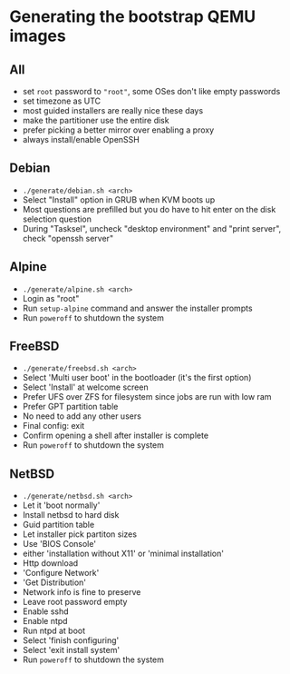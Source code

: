 # Generating the bootstrap QEMU images

## All
- set `root` password to `"root"`, some OSes don't like empty passwords
- set timezone as UTC
- most guided installers are really nice these days
- make the partitioner use the entire disk
- prefer picking a better mirror over enabling a proxy
- always install/enable OpenSSH

## Debian
- `./generate/debian.sh <arch>`
- Select "Install" option in GRUB when KVM boots up
- Most questions are prefilled but you do have to hit enter on the disk selection question
- During "Tasksel", uncheck "desktop environment" and "print server", check "openssh server"

## Alpine
- `./generate/alpine.sh <arch>`
- Login as "root"
- Run `setup-alpine` command and answer the installer prompts
- Run `poweroff` to shutdown the system

## FreeBSD
- `./generate/freebsd.sh <arch>`
- Select 'Multi user boot' in the bootloader (it's the first option)
- Select 'Install' at welcome screen
- Prefer UFS over ZFS for filesystem since jobs are run with low ram
- Prefer GPT partition table
- No need to add any other users
- Final config: exit
- Confirm opening a shell after installer is complete
- Run `poweroff` to shutdown the system

## NetBSD
- `./generate/netbsd.sh <arch>`
- Let it 'boot normally'
- Install netbsd to hard disk
- Guid partition table
- Let installer pick partiton sizes
- Use 'BIOS Console'
- either 'installation without X11' or 'minimal installation'
- Http download
- 'Configure Network'
- 'Get Distribution'
- Network info is fine to preserve
- Leave root password empty
- Enable sshd
- Enable ntpd
- Run ntpd at boot
- Select 'finish configuring'
- Select 'exit install system'
- Run `poweroff` to shutdown the system

